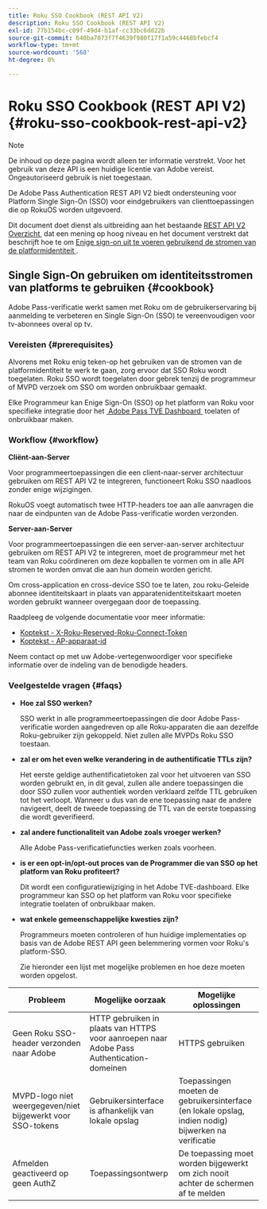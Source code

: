 ```yaml
---
title: Roku SSO Cookbook (REST API V2)
description: Roku SSO Cookbook (REST API V2)
exl-id: 77b154bc-c09f-49d4-b1af-cc33bc6dd22b
source-git-commit: 640ba7073f7f4639f980f17f1a59c4468bfebcf4
workflow-type: tm+mt
source-wordcount: '568'
ht-degree: 0%

---
```


# Roku SSO Cookbook (REST API V2) {#roku-sso-cookbook-rest-api-v2}

>[!NOTE]
>
>De inhoud op deze pagina wordt alleen ter informatie verstrekt. Voor het gebruik van deze API is een huidige licentie van Adobe vereist. Ongeautoriseerd gebruik is niet toegestaan.

De Adobe Pass Authentication REST API V2 biedt ondersteuning voor Platform Single Sign-On (SSO) voor eindgebruikers van clienttoepassingen die op RokuOS worden uitgevoerd.

Dit document doet dienst als uitbreiding aan het bestaande [&#x200B; REST API V2 Overzicht &#x200B;](/help/authentication/integration-guide-programmers/rest-apis/rest-api-v2/rest-api-v2-overview.md) dat een mening op hoog niveau en het document verstrekt dat beschrijft hoe te om [&#x200B; Enige sign-on uit te voeren gebruikend de stromen van de platformidentiteit &#x200B;](/help/authentication/integration-guide-programmers/rest-apis/rest-api-v2/flows/single-sign-on-access-flows/rest-api-v2-single-sign-on-platform-identity-flows.md).

## Single Sign-On gebruiken om identiteitsstromen van platforms te gebruiken {#cookbook}

Adobe Pass-verificatie werkt samen met Roku om de gebruikerservaring bij aanmelding te verbeteren en Single Sign-On (SSO) te vereenvoudigen voor tv-abonnees overal op tv.

### Vereisten {#prerequisites}

Alvorens met Roku enig teken-op het gebruiken van de stromen van de platformidentiteit te werk te gaan, zorg ervoor dat SSO Roku wordt toegelaten. Roku SSO wordt toegelaten door gebrek tenzij de programmeur of MVPD verzoek om SSO om worden onbruikbaar gemaakt.

Elke Programmeur kan Enige Sign-On (SSO) op het platform van Roku voor specifieke integratie door het [&#x200B; Adobe Pass TVE Dashboard &#x200B;](https://experience.adobe.com/pass/authentication) toelaten of onbruikbaar maken.

### Workflow {#workflow}

**Cliënt-aan-Server**

Voor programmeertoepassingen die een client-naar-server architectuur gebruiken om REST API V2 te integreren, functioneert Roku SSO naadloos zonder enige wijzigingen.

RokuOS voegt automatisch twee HTTP-headers toe aan alle aanvragen die naar de eindpunten van de Adobe Pass-verificatie worden verzonden.

**Server-aan-Server**

Voor programmeertoepassingen die een server-aan-server architectuur gebruiken om REST API V2 te integreren, moet de programmeur met het team van Roku coördineren om deze kopballen te vormen om in alle API stromen te worden omvat die aan hun domein worden gericht.

Om cross-application en cross-device SSO toe te laten, zou roku-Geleide abonnee identiteitskaart in plaats van apparatenidentiteitskaart moeten worden gebruikt wanneer overgegaan door de toepassing.

Raadpleeg de volgende documentatie voor meer informatie:

* [Koptekst - X-Roku-Reserved-Roku-Connect-Token](/help/authentication/integration-guide-programmers/rest-apis/rest-api-v2/appendix/headers/rest-api-v2-appendix-headers-x-roku-reserved-roku-connect-token.md)
* [Koptekst - AP-apparaat-id](/help/authentication/integration-guide-programmers/rest-apis/rest-api-v2/appendix/headers/rest-api-v2-appendix-headers-ap-device-identifier.md)

Neem contact op met uw Adobe-vertegenwoordiger voor specifieke informatie over de indeling van de benodigde headers.

### Veelgestelde vragen {#faqs}

* **Hoe zal SSO werken?**

  SSO werkt in alle programmeertoepassingen die door Adobe Pass-verificatie worden aangedreven op alle Roku-apparaten die aan dezelfde Roku-gebruiker zijn gekoppeld. Niet zullen alle MVPDs Roku SSO toestaan.


* **zal er om het even welke verandering in de authentificatie TTLs zijn?**

  Het eerste geldige authentificatietoken zal voor het uitvoeren van SSO worden gebruikt en, in dit geval, zullen alle andere toepassingen die door SSO zullen voor authentiek worden verklaard zelfde TTL gebruiken tot het verloopt. Wanneer u dus van de ene toepassing naar de andere navigeert, deelt de tweede toepassing de TTL van de eerste toepassing die wordt geverifieerd.


* **zal andere functionaliteit van Adobe zoals vroeger werken?**

  Alle Adobe Pass-verificatiefuncties werken zoals voorheen.


* **is er een opt-in/opt-out proces van de Programmer die van SSO op het platform van Roku profiteert?**

  Dit wordt een configuratiewijziging in het Adobe TVE-dashboard. Elke programmeur kan SSO op het platform van Roku voor specifieke integratie toelaten of onbruikbaar maken.


* **wat enkele gemeenschappelijke kwesties zijn?**

  Programmeurs moeten controleren of hun huidige implementaties op basis van de Adobe REST API geen belemmering vormen voor Roku&#39;s platform-SSO.

  Zie hieronder een lijst met mogelijke problemen en hoe deze moeten worden opgelost.

| Probleem | Mogelijke oorzaak | Mogelijke oplossingen |
|--------------------------------------------------|----------------------------------------------------------------------------|--------------------------------------------------------------------------------------------|
| Geen Roku SSO-header verzonden naar Adobe | HTTP gebruiken in plaats van HTTPS voor aanroepen naar Adobe Pass Authentication-domeinen | HTTPS gebruiken |
| MVPD-logo niet weergegeven/niet bijgewerkt voor SSO-tokens | Gebruikersinterface is afhankelijk van lokale opslag | Toepassingen moeten de gebruikersinterface (en lokale opslag, indien nodig) bijwerken na verificatie |
| Afmelden geactiveerd op geen AuthZ | Toepassingsontwerp | De toepassing moet worden bijgewerkt om zich nooit achter de schermen af te melden |
